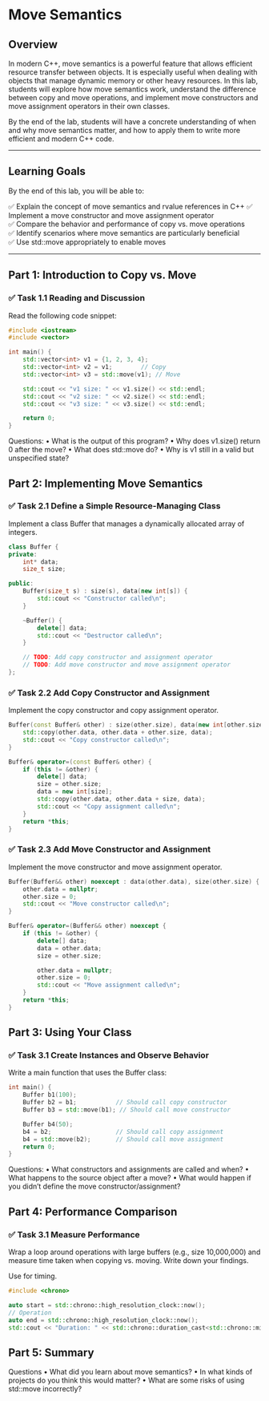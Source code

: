 # **Move Semantics**

## **Overview**
In modern C++, move semantics is a powerful feature that allows efficient resource transfer between objects. It is especially useful when dealing with objects that manage dynamic memory or other heavy resources. In this lab, students will explore how move semantics work, understand the difference between copy and move operations, and implement move constructors and move assignment operators in their own classes.

By the end of the lab, students will have a concrete understanding of when and why move semantics matter, and how to apply them to write more efficient and modern C++ code.

---

## **Learning Goals**
By the end of this lab, you will be able to:

✅ Explain the concept of move semantics and rvalue references in C++
✅ Implement a move constructor and move assignment operator  
✅ Compare the behavior and performance of copy vs. move operations  
✅ Identify scenarios where move semantics are particularly beneficial  
✅ Use std::move appropriately to enable moves  

---

## **Part 1: Introduction to Copy vs. Move**
### ✅ **Task 1.1 Reading and Discussion**

Read the following code snippet:

```cpp
#include <iostream>
#include <vector>

int main() {
    std::vector<int> v1 = {1, 2, 3, 4};
    std::vector<int> v2 = v1;        // Copy
    std::vector<int> v3 = std::move(v1); // Move

    std::cout << "v1 size: " << v1.size() << std::endl;
    std::cout << "v2 size: " << v2.size() << std::endl;
    std::cout << "v3 size: " << v3.size() << std::endl;

    return 0;
}
```

Questions:
•	What is the output of this program?
•	Why does v1.size() return 0 after the move?
•	What does std::move do?
•	Why is v1 still in a valid but unspecified state?

## **Part 2: Implementing Move Semantics**

### ✅ **Task 2.1 Define a Simple Resource-Managing Class**
Implement a class Buffer that manages a dynamically allocated array of integers.

```cpp
class Buffer {
private:
    int* data;
    size_t size;

public:
    Buffer(size_t s) : size(s), data(new int[s]) {
        std::cout << "Constructor called\n";
    }

    ~Buffer() {
        delete[] data;
        std::cout << "Destructor called\n";
    }

    // TODO: Add copy constructor and assignment operator
    // TODO: Add move constructor and move assignment operator
};
```

### ✅ **Task 2.2 Add Copy Constructor and Assignment**
Implement the copy constructor and copy assignment operator.

```cpp
Buffer(const Buffer& other) : size(other.size), data(new int[other.size]) {
    std::copy(other.data, other.data + other.size, data);
    std::cout << "Copy constructor called\n";
}

Buffer& operator=(const Buffer& other) {
    if (this != &other) {
        delete[] data;
        size = other.size;
        data = new int[size];
        std::copy(other.data, other.data + size, data);
        std::cout << "Copy assignment called\n";
    }
    return *this;
}
```

### ✅ **Task 2.3 Add Move Constructor and Assignment**
Implement the move constructor and move assignment operator.

```cpp
Buffer(Buffer&& other) noexcept : data(other.data), size(other.size) {
    other.data = nullptr;
    other.size = 0;
    std::cout << "Move constructor called\n";
}

Buffer& operator=(Buffer&& other) noexcept {
    if (this != &other) {
        delete[] data;
        data = other.data;
        size = other.size;

        other.data = nullptr;
        other.size = 0;
        std::cout << "Move assignment called\n";
    }
    return *this;
}
```


## **Part 3: Using Your Class**
### ✅ **Task 3.1 Create Instances and Observe Behavior**
Write a main function that uses the Buffer class:

```cpp
int main() {
    Buffer b1(100);
    Buffer b2 = b1;           // Should call copy constructor
    Buffer b3 = std::move(b1); // Should call move constructor

    Buffer b4(50);
    b4 = b2;                  // Should call copy assignment
    b4 = std::move(b2);       // Should call move assignment
    return 0;
}
```

Questions:
•	What constructors and assignments are called and when?
•	What happens to the source object after a move?
•	What would happen if you didn’t define the move constructor/assignment?


## **Part 4: Performance Comparison**
### ✅ **Task 3.1 Measure Performance**

Wrap a loop around operations with large buffers (e.g., size 10,000,000) and measure time taken when copying vs. moving. Write down your findings.

Use <chrono> for timing.

```cpp
#include <chrono>

auto start = std::chrono::high_resolution_clock::now();
// Operation
auto end = std::chrono::high_resolution_clock::now();
std::cout << "Duration: " << std::chrono::duration_cast<std::chrono::milliseconds>(end - start).count() << " ms\n";
```

## **Part 5: Summary**
Questions
•	What did you learn about move semantics?
•	In what kinds of projects do you think this would matter?
•	What are some risks of using std::move incorrectly?